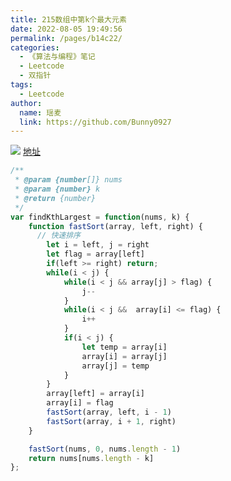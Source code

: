```yaml
---
title: 215数组中第k个最大元素
date: 2022-08-05 19:49:56
permalink: /pages/b14c22/
categories:
  - 《算法与编程》笔记
  - Leetcode
  - 双指针
tags:
  - Leetcode
author:
  name: 瑶麦
  link: https://github.com/Bunny0927
---
```

![](https://cdn.jsdelivr.net/gh/liuzw-cyy/images/img/数组中的第K个最大元素.png)
[地址](https://leetcode.cn/problems/kth-largest-element-in-an-array/)
```js
/**
 * @param {number[]} nums
 * @param {number} k
 * @return {number}
 */
var findKthLargest = function(nums, k) {
    function fastSort(array, left, right) {
      // 快速排序
        let i = left, j = right
        let flag = array[left]
        if(left >= right) return;
        while(i < j) {
            while(i < j && array[j] > flag) {
                j--
            }
            while(i < j &&  array[i] <= flag) {
                i++
            }
            if(i < j) {
                let temp = array[i]
                array[i] = array[j]
                array[j] = temp
            }
        }
        array[left] = array[i]
        array[i] = flag
        fastSort(array, left, i - 1)
        fastSort(array, i + 1, right)
    }

    fastSort(nums, 0, nums.length - 1)
    return nums[nums.length - k]
};
```
